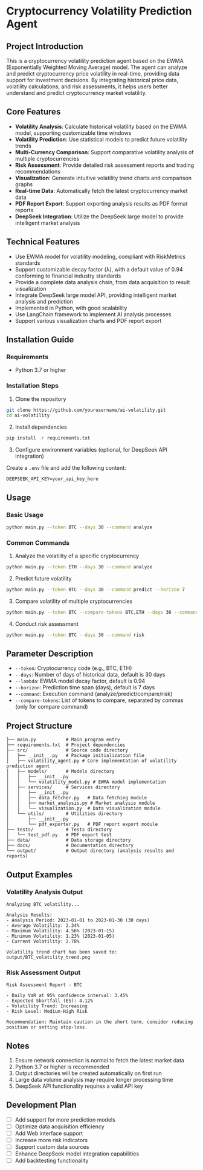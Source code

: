 # Cryptocurrency Volatility Prediction Agent

## Project Introduction

This is a cryptocurrency volatility prediction agent based on the EWMA (Exponentially Weighted Moving Average) model. The agent can analyze and predict cryptocurrency price volatility in real-time, providing data support for investment decisions. By integrating historical price data, volatility calculations, and risk assessments, it helps users better understand and predict cryptocurrency market volatility.

## Core Features

- **Volatility Analysis**: Calculate historical volatility based on the EWMA model, supporting customizable time windows
- **Volatility Prediction**: Use statistical models to predict future volatility trends
- **Multi-Currency Comparison**: Support comparative volatility analysis of multiple cryptocurrencies
- **Risk Assessment**: Provide detailed risk assessment reports and trading recommendations
- **Visualization**: Generate intuitive volatility trend charts and comparison graphs
- **Real-time Data**: Automatically fetch the latest cryptocurrency market data
- **PDF Report Export**: Support exporting analysis results as PDF format reports
- **DeepSeek Integration**: Utilize the DeepSeek large model to provide intelligent market analysis

## Technical Features

- Use EWMA model for volatility modeling, compliant with RiskMetrics standards
- Support customizable decay factor (λ), with a default value of 0.94 conforming to financial industry standards
- Provide a complete data analysis chain, from data acquisition to result visualization
- Integrate DeepSeek large model API, providing intelligent market analysis and prediction
- Implemented in Python, with good scalability
- Use LangChain framework to implement AI analysis processes
- Support various visualization charts and PDF report export

## Installation Guide

### Requirements

- Python 3.7 or higher

### Installation Steps

1. Clone the repository

```bash
git clone https://github.com/yourusername/ai-volatility.git
cd ai-volatility
```

2. Install dependencies

```bash
pip install -r requirements.txt
```

3. Configure environment variables (optional, for DeepSeek API integration)

Create a `.env` file and add the following content:

```
DEEPSEEK_API_KEY=your_api_key_here
```

## Usage

### Basic Usage

```bash
python main.py --token BTC --days 30 --command analyze
```

### Common Commands

1. Analyze the volatility of a specific cryptocurrency

```bash
python main.py --token ETH --days 30 --command analyze
```

2. Predict future volatility

```bash
python main.py --token BTC --days 30 --command predict --horizon 7
```

3. Compare volatility of multiple cryptocurrencies

```bash
python main.py --token BTC --compare-tokens BTC,ETH --days 30 --command compare
```

4. Conduct risk assessment

```bash
python main.py --token BTC --days 30 --command risk
```

## Parameter Description

- `--token`: Cryptocurrency code (e.g., BTC, ETH)
- `--days`: Number of days of historical data, default is 30 days
- `--lambda`: EWMA model decay factor, default is 0.94
- `--horizon`: Prediction time span (days), default is 7 days
- `--command`: Execution command (analyze/predict/compare/risk)
- `--compare-tokens`: List of tokens to compare, separated by commas (only for compare command)

## Project Structure

```
├── main.py           # Main program entry
├── requirements.txt  # Project dependencies
├── src/              # Source code directory
│   ├── __init__.py   # Package initialization file
│   ├── volatility_agent.py # Core implementation of volatility prediction agent
│   ├── models/       # Models directory
│   │   ├── __init__.py
│   │   └── volatility_model.py # EWMA model implementation
│   ├── services/     # Services directory
│   │   ├── __init__.py
│   │   ├── data_fetcher.py   # Data fetching module
│   │   ├── market_analysis.py # Market analysis module
│   │   └── visualization.py  # Data visualization module
│   └── utils/        # Utilities directory
│       ├── __init__.py
│       └── pdf_exporter.py   # PDF report export module
├── tests/            # Tests directory
│   └── test_pdf.py   # PDF export test
├── data/             # Data storage directory
├── docs/             # Documentation directory
└── output/           # Output directory (analysis results and reports)
```

## Output Examples

### Volatility Analysis Output

```
Analyzing BTC volatility...

Analysis Results:
- Analysis Period: 2023-01-01 to 2023-01-30 (30 days)
- Average Volatility: 2.34%
- Maximum Volatility: 4.56% (2023-01-15)
- Minimum Volatility: 1.23% (2023-01-05)
- Current Volatility: 2.78%

Volatility trend chart has been saved to: output/BTC_volatility_trend.png
```

### Risk Assessment Output

```
Risk Assessment Report - BTC

- Daily VaR at 95% confidence interval: 3.45%
- Expected Shortfall (ES): 4.12%
- Volatility Trend: Increasing
- Risk Level: Medium-High Risk

Recommendation: Maintain caution in the short term, consider reducing position or setting stop-loss.
```

## Notes

1. Ensure network connection is normal to fetch the latest market data
2. Python 3.7 or higher is recommended
3. Output directories will be created automatically on first run
4. Large data volume analysis may require longer processing time
5. DeepSeek API functionality requires a valid API key

## Development Plan

- [ ] Add support for more prediction models
- [ ] Optimize data acquisition efficiency
- [ ] Add Web interface support
- [ ] Increase more risk indicators
- [ ] Support custom data sources
- [ ] Enhance DeepSeek model integration capabilities
- [ ] Add backtesting functionality
